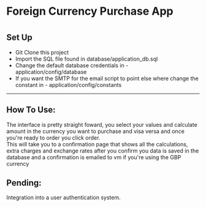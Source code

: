 <h1>Foreign Currency Purchase App<h1>

<h2>Set Up</h2>
<ul>
  <li>Git Clone this project</li>
  <li>Import the SQL file found in database/application_db.sql</li>
  <li>Change the default database credentials in - application/config/database</li>
  <li>If you want the SMTP for the email script to point else where change the constant in - application/config/constants</li>

</ul>

<hr/>
<h2>How To Use:</h2>
<p>The interface is pretty straight foward, you select your values and calculate amount in the currency you want to purchase and visa versa and once you're ready to order you click order. <br/>
 This will take you to a confirmation page that shows all the calculations, extra charges and exchange rates
 after you confirm you data is saved in the database and a confirmation is emailed to vm if you're using the GBP currency
</p>
<h2>Pending:</h2>
<p>Integration into a user authentication system.</p>